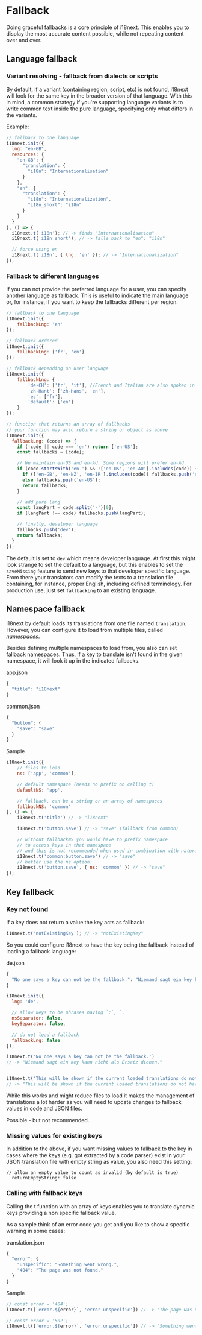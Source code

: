 # Fallback

Doing graceful fallbacks is a core principle of i18next. This enables you to display the most accurate content possible, while not repeating content over and over.

## Language fallback

### Variant resolving - fallback from dialects or scripts

By default, if a variant (containing region, script, etc) is not found, i18next will look for the same key in the broader version of that language. With this in mind, a common strategy if you're supporting language variants is to write common text inside the pure language, specifying only what differs in the variants.

Example:

```javascript
// fallback to one language
i18next.init({
  lng: "en-GB",
  resources: {
    "en-GB": {
      "translation": {
        "i18n": "Internationalisation"
      }
    },
    "en": {
      "translation": {
        "i18n": "Internationalization",
        "i18n_short": "i18n"
      }
    }
  }
}, () => {
  i18next.t('i18n'); // -> finds "Internationalisation"
  i18next.t('i18n_short'); // -> falls back to "en": "i18n"

  // force using en
  i18next.t('i18n', { lng: 'en' }); // -> "Internationalization"
});
```

### Fallback to different languages

If you can not provide the preferred language for a user, you can specify another language as fallback. This is useful to indicate the main language or, for instance, if you want to keep the fallbacks different per region.

```javascript
// fallback to one language
i18next.init({
    fallbackLng: 'en'
});

// fallback ordered
i18next.init({
    fallbackLng: ['fr', 'en']
});

// fallback depending on user language
i18next.init({
    fallbackLng: { 
        'de-CH': ['fr', 'it'], //French and Italian are also spoken in Switzerland
        'zh-Hant': ['zh-Hans', 'en'],
        'es': ['fr'],
        'default': ['en']
    }
});

// function that returns an array of fallbacks
// your function may also return a string or object as above
i18next.init({
  fallbackLng: (code) => {
    if (!code || code === 'en') return ['en-US'];
    const fallbacks = [code];

    // We maintain en-US and en-AU. Some regions will prefer en-AU.
    if (code.startsWith('en-') && !['en-US', 'en-AU'].includes(code)) {
      if (['en-GB', 'en-NZ', 'en-IR'].includes(code)) fallbacks.push('en-AU');
      else fallbacks.push('en-US');
      return fallbacks;
    }

    // add pure lang
    const langPart = code.split('-')[0];
    if (langPart !== code) fallbacks.push(langPart);

    // finally, developer language
    fallbacks.push('dev');
    return fallbacks;
  }
});
```

The default is set to `dev` which means developer language. At first this might look strange to set the default to a language, but this enables to set the `saveMissing` feature to send new keys to that developer specific language. From there your translators can modify the texts to a translation file containing, for instance, proper English, including defined terminology. For production use, just set `fallbackLng` to an existing language.

## Namespace fallback

i18next by default loads its translations from one file named `translation`. However, you can configure it to load from multiple files, called [_namespaces_](namespaces.md).

Besides defining multiple namespaces to load from, you also can set fallback namespaces. Thus, if a key to translate isn't found in the given namespace, it will look it up in the indicated fallbacks.

app.json

```javascript
{
  "title": "i18next"
}
```

common.json

```javascript
{
  "button": {
    "save": "save"
  }
}
```

Sample

```javascript
i18next.init({
    // files to load
    ns: ['app', 'common'],

    // default namespace (needs no prefix on calling t)
    defaultNS: 'app',

    // fallback, can be a string or an array of namespaces
    fallbackNS: 'common'
}, () => {
    i18next.t('title') // -> "i18next"

    i18next.t('button.save') // -> "save" (fallback from common)

    // without fallbackNS you would have to prefix namespace 
    // to access keys in that namespace
    // and this is not recommended when used in combination with natural language keys
    i18next.t('common:button.save') // -> "save"
    // better use the ns option:
    i18next.t('button.save', { ns: 'common' }) // -> "save"
});
```

## Key fallback

### Key not found

If a key does not return a value the key acts as fallback:

```javascript
i18next.t('notExistingKey'); // -> "notExistingKey"
```

So you could configure i18next to have the key being the fallback instead of loading a fallback language:

de.json

```javascript
{
  "No one says a key can not be the fallback.": "Niemand sagt ein key kann nicht als Ersatz dienen."
}
```

```javascript
i18next.init({
  lng: 'de',

  // allow keys to be phrases having `:`, `.`
  nsSeparator: false,
  keySeparator: false,

  // do not load a fallback
  fallbackLng: false
});

i18next.t('No one says a key can not be the fallback.')
// -> "Niemand sagt ein key kann nicht als Ersatz dienen."


i18next.t('This will be shown if the current loaded translations do not have this.');
// -> "This will be shown if the current loaded translations do not have this."
```

While this works and might reduce files to load it makes the management of translations a lot harder as you will need to update changes to fallback values in code and JSON files.

Possible - but not recommended.

### Missing values for existing keys

In addition to the above, if you want missing values to fallback to the key in cases where the keys (e.g. got extracted by a code parser) exist in your JSON translation file with empty string as value, you also need this setting:

```
// allow an empty value to count as invalid (by default is true)
  returnEmptyString: false
```

### Calling with fallback keys

Calling the t function with an array of keys enables you to translate dynamic keys providing a non specific fallback value.

As a sample think of an error code you get and you like to show a specific warning in some cases:

translation.json

```javascript
{
  "error": {
    "unspecific": "Something went wrong.",
    "404": "The page was not found."
  }
}
```

Sample

```javascript
// const error = '404';
i18next.t([`error.${error}`, 'error.unspecific']) // -> "The page was not found"

// const error = '502';
i18next.t([`error.${error}`, 'error.unspecific']) // -> "Something went wrong"
```
